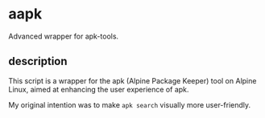 # aapk
Advanced wrapper for apk-tools.

## description

This script is a wrapper for the apk (Alpine Package Keeper) tool on Alpine Linux, aimed at enhancing the user experience of apk.

My original intention was to make `apk search` visually more user-friendly.